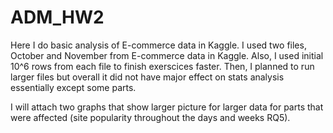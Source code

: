 # ADM_HW2

Here I do basic analysis of E-commerce data in Kaggle. 
I used two files, October and November from E-commerce data in Kaggle. Also, I used initial 10^6 rows from each file to finish exerscices faster. 
Then, I planned to run larger files but overall it did not have major effect on stats analysis essentially except some parts. 

I will attach two graphs that show larger picture for larger data for parts that were affected (site popularity throughout the days and weeks RQ5). 

